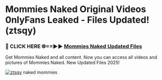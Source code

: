 # Mommies Naked Original Videos 0nlyFans Leaked - Files Updated! (ztsqy)

<h3>🔴 CLICK HERE 🌐==►► <a href="https://tinyurl.com/up5wt9bj" rel="nofollow">Mommies Naked Updated Files</a></h3>

Get Mommies Naked and all content. Now you can access all videos and pictures of Mommies Naked. New Updated Files 2025!

[![ztsqy](https://i.imgur.com/ABiUzMV.gif)](https://tinyurl.com/up5wt9bj)
naked mommies